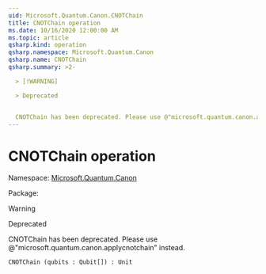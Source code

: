 ```yaml
---
uid: Microsoft.Quantum.Canon.CNOTChain
title: CNOTChain operation
ms.date: 10/16/2020 12:00:00 AM
ms.topic: article
qsharp.kind: operation
qsharp.namespace: Microsoft.Quantum.Canon
qsharp.name: CNOTChain
qsharp.summary: >2-

  > [!WARNING]

  > Deprecated


  CNOTChain has been deprecated. Please use @"microsoft.quantum.canon.applycnotchain" instead.
---
```


# CNOTChain operation

Namespace: [Microsoft.Quantum.Canon](xref:Microsoft.Quantum.Canon)

Package: [](https://nuget.org/packages/)


> [!WARNING]
> Deprecated
CNOTChain has been deprecated. Please use @"microsoft.quantum.canon.applycnotchain" instead.

```Q#
CNOTChain (qubits : Qubit[]) : Unit
```
